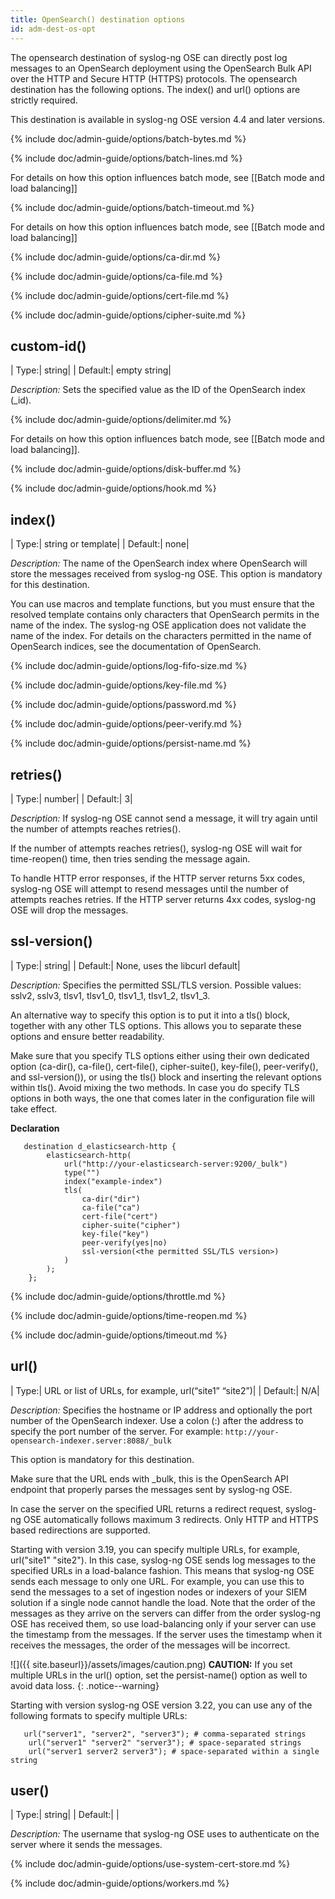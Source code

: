 ```yaml
---
title: OpenSearch() destination options 
id: adm-dest-os-opt
---
```



The opensearch destination of syslog-ng OSE can directly post log messages to an OpenSearch deployment using the OpenSearch Bulk API over the HTTP and Secure HTTP (HTTPS) protocols. The opensearch destination has the following options. The index() and url() options are strictly required.

This destination is available in syslog-ng OSE version 4.4 and later versions.

{% include doc/admin-guide/options/batch-bytes.md %}

{% include doc/admin-guide/options/batch-lines.md %}

For details on how this option influences batch mode, see
[[Batch mode and load balancing]]

{% include doc/admin-guide/options/batch-timeout.md %}

For details on how this option influences batch mode, see
[[Batch mode and load balancing]]

{% include doc/admin-guide/options/ca-dir.md %}

{% include doc/admin-guide/options/ca-file.md %}

{% include doc/admin-guide/options/cert-file.md %}

{% include doc/admin-guide/options/cipher-suite.md %}

## custom-id()

|  Type:|      string|
|  Default:|   empty string|

*Description:* Sets the specified value as the ID of the OpenSearch index (_id).

{% include doc/admin-guide/options/delimiter.md %}

For details on how this option influences batch mode, see [[Batch mode and load balancing]].

{% include doc/admin-guide/options/disk-buffer.md %}

{% include doc/admin-guide/options/hook.md %}

## index()

|  Type:|      string or template|
|  Default:|   none|

*Description:* The name of the OpenSearch index where OpenSearch will store the messages received from syslog-ng OSE. This option is mandatory for this destination.

You can use macros and template functions, but you must ensure that the resolved template contains only characters that OpenSearch permits in the name of the index. The syslog-ng OSE application does not validate the name of the index. For details on the characters permitted in the name of OpenSearch indices, see the documentation of OpenSearch.

{% include doc/admin-guide/options/log-fifo-size.md %}

{% include doc/admin-guide/options/key-file.md %}

{% include doc/admin-guide/options/password.md %}

{% include doc/admin-guide/options/peer-verify.md %}

{% include doc/admin-guide/options/persist-name.md %}

## retries()

|  Type:|      number|
|  Default:|   3|

*Description:* If syslog-ng OSE cannot send a message, it will try again until the number of attempts reaches retries().

If the number of attempts reaches retries(), syslog-ng OSE will wait for time-reopen() time, then tries sending the message again.

To handle HTTP error responses, if the HTTP server returns 5xx codes, syslog-ng OSE will attempt to resend messages until the number of attempts reaches retries. If the HTTP server returns 4xx codes, syslog-ng OSE will drop the messages.

## ssl-version()

|  Type:|      string|
|  Default:|   None, uses the libcurl default|

*Description:* Specifies the permitted SSL/TLS version. Possible values: sslv2, sslv3, tlsv1, tlsv1_0, tlsv1_1, tlsv1_2, tlsv1_3.

An alternative way to specify this option is to put it into a tls() block, together with any other TLS options. This allows you to separate these options and ensure better readability.

Make sure that you specify TLS options either using their own dedicated option (ca-dir(), ca-file(), cert-file(), cipher-suite(), key-file(), peer-verify(), and ssl-version()), or using the tls() block and inserting the relevant options within tls(). Avoid mixing the two methods. In case you do specify TLS options in both ways, the one that comes later in the configuration file will take effect.

**Declaration**

```config
   destination d_elasticsearch-http {
        elasticsearch-http(
            url("http://your-elasticsearch-server:9200/_bulk")
            type("")
            index("example-index")
            tls(
                ca-dir("dir")
                ca-file("ca")
                cert-file("cert")
                cipher-suite("cipher")
                key-file("key")
                peer-verify(yes|no)
                ssl-version(<the permitted SSL/TLS version>)
            )
        );
    };
```

{% include doc/admin-guide/options/throttle.md %}

{% include doc/admin-guide/options/time-reopen.md %}

{% include doc/admin-guide/options/timeout.md %}

## url()

|  Type:|      URL or list of URLs, for example, url(“site1” “site2”)|
|  Default:|   N/A|

*Description:* Specifies the hostname or IP address and optionally the port number of the OpenSearch indexer. Use a colon (:) after the address to specify the port number of the server. For example: `http://your-opensearch-indexer.server:8088/_bulk`

This option is mandatory for this destination.

Make sure that the URL ends with _bulk, this is the OpenSearch API endpoint that properly parses the messages sent by syslog-ng OSE.

In case the server on the specified URL returns a redirect request, syslog-ng OSE automatically follows maximum 3 redirects. Only HTTP and HTTPS based redirections are supported.

Starting with version 3.19, you can specify multiple URLs, for example, url("site1" "site2"). In this case, syslog-ng OSE sends log messages to the specified URLs in a load-balance fashion. This means that syslog-ng OSE sends each message to only one URL. For example, you can use this to send the messages to a set of ingestion nodes or indexers of your SIEM solution if a single node cannot handle the load. Note that the order of the messages as they arrive on the servers can differ from the order syslog-ng OSE has received them, so use load-balancing only if your server can use the timestamp from the messages. If the server uses the timestamp when it receives the messages, the order of the messages will be incorrect.

![]({{ site.baseurl}}/assets/images/caution.png)
**CAUTION:** If you set multiple URLs in the url() option, set the persist-name()
option as well to avoid data loss.
{: .notice--warning}

Starting with version syslog-ng OSE version 3.22, you can use any of the following
formats to specify multiple URLs:

```config
   url("server1", "server2", "server3"); # comma-separated strings
    url("server1" "server2" "server3"); # space-separated strings
    url("server1 server2 server3"); # space-separated within a single string

```

## user()

|  Type:|      string|
|  Default:|   |

*Description:* The username that syslog-ng OSE uses to authenticate on the server where it sends the messages.

{% include doc/admin-guide/options/use-system-cert-store.md %}

{% include doc/admin-guide/options/workers.md %}
